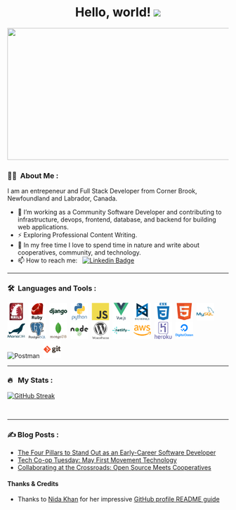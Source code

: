 <h1 align="center">Hello, world! <img src="https://media.giphy.com/media/hvRJCLFzcasrR4ia7z/giphy.gif" width="40"></h1>

<p align="center"><img src="https://media.giphy.com/media/dWesBcTLavkZuG35MI/giphy.gif" width="600" height="300"  /></p>

### :woman_technologist: &nbsp;About Me :

I am an entrepeneur and Full Stack Developer from Corner Brook, Newfoundland and Labrador, Canada.

- 🔭 I’m working as a Community Software Developer and contributing to infrastructure, devops, frontend, database, and backend for building web applications.
- ⚡ Exploring Professional Content Writing.
- 🌱 In my free time I love to spend time in nature and write about cooperatives, community, and technology.
- 📫 How to reach me: &nbsp; [![Linkedin Badge](https://img.shields.io/badge/LinkedIn-blue?style=flat&logo=Linkedin&logoColor=white)](https://www.linkedin.com/in/robert-smith-better-together/)

---

### 🛠 &nbsp;Languages and Tools :

<p>
<img src="https://github.com/devicons/devicon/blob/master/icons/rails/rails-original-wordmark.svg" title="Rails" **alt="Rails" width="40" height="40"/>&nbsp;
<img src="https://github.com/devicons/devicon/blob/master/icons/ruby/ruby-original-wordmark.svg" title="Ruby" **alt="Ruby" width="40" height="40"/>&nbsp;
<img src="https://github.com/devicons/devicon/blob/master/icons/django/django-plain-wordmark.svg" title="Django" **alt="Django" width="40" height="40"/>&nbsp;
<img src="https://github.com/devicons/devicon/blob/master/icons/python/python-original-wordmark.svg" title="Python" **alt="Python" width="40" height="40"/>&nbsp;
<img src="https://github.com/devicons/devicon/blob/master/icons/javascript/javascript-original.svg" title="JavaScript" alt="JavaScript" width="40" height="40"/>&nbsp;
<img src="https://github.com/devicons/devicon/blob/master/icons/vuejs/vuejs-original-wordmark.svg" title="Vue.js" **alt="Vue.js" width="40" height="40"/>&nbsp;
<img src="https://github.com/devicons/devicon/blob/master/icons/backbonejs/backbonejs-original-wordmark.svg" title="Backbone.js" **alt="Backbone.js" width="40" height="40"/>&nbsp;
<img src="https://github.com/devicons/devicon/blob/master/icons/css3/css3-plain-wordmark.svg"  title="CSS3" alt="CSS" width="40" height="40"/>&nbsp;
<img src="https://github.com/devicons/devicon/blob/master/icons/html5/html5-original.svg" title="HTML5" alt="HTML" width="40" height="40"/>&nbsp;
<img src="https://github.com/devicons/devicon/blob/master/icons/mysql/mysql-original-wordmark.svg" title="MySQL"  alt="MySQL" width="40" height="40"/>&nbsp;
<img src="https://github.com/devicons/devicon/blob/master/icons/mariadb/mariadb-original-wordmark.svg" title="MariaDB" **alt="MariaDB" width="40" height="40"/>&nbsp;
<img src="https://github.com/devicons/devicon/blob/master/icons/postgresql/postgresql-original-wordmark.svg" title="PostgreSQL" **alt="PostgreSQL" width="40" height="40"/>&nbsp;
<img src="https://github.com/devicons/devicon/blob/master/icons/mongodb/mongodb-original-wordmark.svg" title="MongoDB" **alt="MongoDB" width="40" height="40"/>&nbsp;
<img src="https://github.com/devicons/devicon/blob/master/icons/nodejs/nodejs-original-wordmark.svg" title="NodeJS" alt="NodeJS" width="40" height="40"/>&nbsp;
<img src="https://github.com/devicons/devicon/blob/master/icons/wordpress/wordpress-plain-wordmark.svg" title="Wordpress" **alt="Wordpress" width="40" height="40"/>&nbsp;
<img src="https://github.com/devicons/devicon/blob/master/icons/netlify/netlify-original-wordmark.svg" title="Netflify" **alt="Netlify" width="40" height="40"/>&nbsp;
<img src="https://github.com/devicons/devicon/blob/master/icons/amazonwebservices/amazonwebservices-plain-wordmark.svg" title="AWS" alt="AWS" width="40" height="40"/>&nbsp;
<img src="https://github.com/devicons/devicon/blob/master/icons/heroku/heroku-original-wordmark.svg" title="Heroku" **alt="Heroku" width="40" height="40"/>&nbsp;
<img src="https://github.com/devicons/devicon/blob/master/icons/digitalocean/digitalocean-original-wordmark.svg" title="Digital Ocean" **alt="Digital Ocean" width="40" height="40"/>&nbsp;
<img src="https://www.vectorlogo.zone/logos/getpostman/getpostman-icon.svg" title="Postman" alt="Postman" width="40" height="40"/>&nbsp;
<img src="https://github.com/devicons/devicon/blob/master/icons/git/git-original-wordmark.svg" title="Git" **alt="Git" width="40" height="40"/>&nbsp;
</p>

---

### 🔥 &nbsp; My Stats :
[![GitHub Streak](http://github-readme-streak-stats.herokuapp.com?user=rsmithlal&theme=dark&background=000000)](https://git.io/streak-stats)

<p align="left"><img src="https://komarev.com/ghpvc/?username=rsmithlal&style=flat-square&color=blue" alt=""></p>

---

### ✍️ Blog Posts : 
- [The Four Pillars to Stand Out as an Early-Career Software Developer](https://www.linkedin.com/feed/update/urn:li:activity:7159251643006337024/)
- [Tech Co-op Tuesday: May First Movement Technology](https://www.linkedin.com/feed/update/urn:li:activity:7158066315709071360/)
- [Collaborating at the Crossroads: Open Source Meets Cooperatives](https://www.linkedin.com/feed/update/urn:li:activity:7155891996253896704/)<!-- BLOG-POST-LIST:START -->
<!-- BLOG-POST-LIST:END -->

#### Thanks & Credits
- Thanks to [Nida Khan](https://github.com/itsZed0) for her impressive [GitHub profile README guide](https://www.sitepoint.com/github-profile-readme/)


<!--
**rsmithlal/rsmithlal** is a ✨ _special_ ✨ repository because its `README.md` (this file) appears on your GitHub profile.

Here are some ideas to get you started:

- 🔭 I’m currently working on ...
- 🌱 I’m currently learning ...
- 👯 I’m looking to collaborate on ...
- 🤔 I’m looking for help with ...
- 💬 Ask me about ...
- 📫 How to reach me: ...
- 😄 Pronouns: ...
- ⚡ Fun fact: ...
-->
